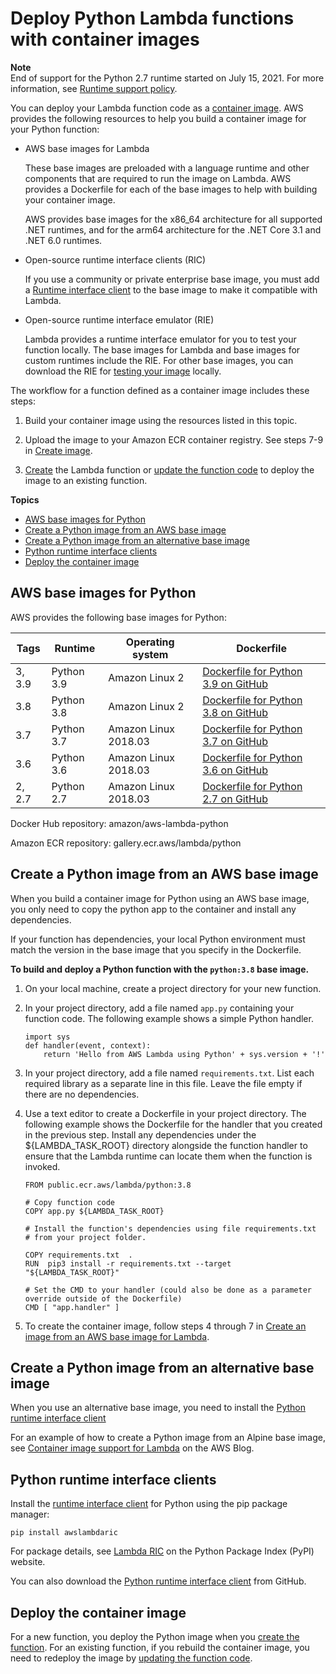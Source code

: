 # Deploy Python Lambda functions with container images<a name="python-image"></a>

**Note**  
End of support for the Python 2\.7 runtime started on July 15, 2021\. For more information, see [Runtime support policy](runtime-support-policy.md)\.

You can deploy your Lambda function code as a [container image](images-create.md)\. AWS provides the following resources to help you build a container image for your Python function:
+ AWS base images for Lambda

  These base images are preloaded with a language runtime and other components that are required to run the image on Lambda\. AWS provides a Dockerfile for each of the base images to help with building your container image\.

  AWS provides base images for the x86\_64 architecture for all supported \.NET runtimes, and for the arm64 architecture for the \.NET Core 3\.1 and \.NET 6\.0 runtimes\.
+ Open\-source runtime interface clients \(RIC\)

  If you use a community or private enterprise base image, you must add a [Runtime interface client](runtimes-images.md#runtimes-api-client) to the base image to make it compatible with Lambda\.
+ Open\-source runtime interface emulator \(RIE\)

   Lambda provides a runtime interface emulator for you to test your function locally\. The base images for Lambda and base images for custom runtimes include the RIE\. For other base images, you can download the RIE for [testing your image](images-test.md) locally\.

The workflow for a function defined as a container image includes these steps:

1. Build your container image using the resources listed in this topic\.

1. Upload the image to your Amazon ECR container registry\. See steps 7\-9 in [Create image](images-create.md#images-create-from-base)\.

1. [Create](configuration-images.md#configuration-images-create) the Lambda function or [update the function code](configuration-images.md#configuration-images-update) to deploy the image to an existing function\.

**Topics**
+ [AWS base images for Python](#python-image-base)
+ [Create a Python image from an AWS base image](#python-image-create)
+ [Create a Python image from an alternative base image](#python-image-create-alt)
+ [Python runtime interface clients](#python-image-clients)
+ [Deploy the container image](#python-image-deploy)

## AWS base images for Python<a name="python-image-base"></a>

AWS provides the following base images for Python:


| Tags | Runtime | Operating system | Dockerfile | 
| --- | --- | --- | --- | 
| 3, 3\.9 | Python 3\.9 | Amazon Linux 2 | [Dockerfile for Python 3\.9 on GitHub](https://github.com/aws/aws-lambda-base-images/blob/python3.9/Dockerfile.python3.9) | 
| 3\.8 | Python 3\.8 | Amazon Linux 2 | [Dockerfile for Python 3\.8 on GitHub](https://github.com/aws/aws-lambda-base-images/blob/python3.8/Dockerfile.python3.8) | 
| 3\.7 | Python 3\.7 | Amazon Linux 2018\.03 | [Dockerfile for Python 3\.7 on GitHub](https://github.com/aws/aws-lambda-base-images/blob/python3.7/Dockerfile.python3.7) | 
| 3\.6 | Python 3\.6 | Amazon Linux 2018\.03 | [Dockerfile for Python 3\.6 on GitHub](https://github.com/aws/aws-lambda-base-images/blob/python3.6/Dockerfile.python3.6) | 
| 2, 2\.7 | Python 2\.7 | Amazon Linux 2018\.03 | [Dockerfile for Python 2\.7 on GitHub](https://github.com/aws/aws-lambda-base-images/blob/python2.7/Dockerfile.python2.7) | 

Docker Hub repository: amazon/aws\-lambda\-python

Amazon ECR repository: gallery\.ecr\.aws/lambda/python

## Create a Python image from an AWS base image<a name="python-image-create"></a>

When you build a container image for Python using an AWS base image, you only need to copy the python app to the container and install any dependencies\.

If your function has dependencies, your local Python environment must match the version in the base image that you specify in the Dockerfile\.

**To build and deploy a Python function with the `python:3.8` base image\.**

1. On your local machine, create a project directory for your new function\.

1. In your project directory, add a file named `app.py` containing your function code\. The following example shows a simple Python handler\. 

   ```
   import sys
   def handler(event, context):
       return 'Hello from AWS Lambda using Python' + sys.version + '!'
   ```

1. In your project directory, add a file named `requirements.txt`\. List each required library as a separate line in this file\. Leave the file empty if there are no dependencies\.

1. Use a text editor to create a Dockerfile in your project directory\. The following example shows the Dockerfile for the handler that you created in the previous step\. Install any dependencies under the $\{LAMBDA\_TASK\_ROOT\} directory alongside the function handler to ensure that the Lambda runtime can locate them when the function is invoked\.

   ```
   FROM public.ecr.aws/lambda/python:3.8
   
   # Copy function code
   COPY app.py ${LAMBDA_TASK_ROOT}
   
   # Install the function's dependencies using file requirements.txt
   # from your project folder.
   
   COPY requirements.txt  .
   RUN  pip3 install -r requirements.txt --target "${LAMBDA_TASK_ROOT}"
   
   # Set the CMD to your handler (could also be done as a parameter override outside of the Dockerfile)
   CMD [ "app.handler" ]
   ```

1. To create the container image, follow steps 4 through 7 in [Create an image from an AWS base image for Lambda](images-create.md#images-create-from-base)\.

## Create a Python image from an alternative base image<a name="python-image-create-alt"></a>

When you use an alternative base image, you need to install the [Python runtime interface client](#python-image-clients)

For an example of how to create a Python image from an Alpine base image, see [Container image support for Lambda](http://aws.amazon.com/blogs/aws/new-for-aws-lambda-container-image-support/) on the AWS Blog\.

## Python runtime interface clients<a name="python-image-clients"></a>

Install the [runtime interface client](runtimes-images.md#runtimes-api-client) for Python using the pip package manager:

```
pip install awslambdaric
```

For package details, see [Lambda RIC](https://pypi.org/project/awslambdaric) on the Python Package Index \(PyPI\) website\.

You can also download the [Python runtime interface client](https://github.com/aws/aws-lambda-python-runtime-interface-client/) from GitHub\.

## Deploy the container image<a name="python-image-deploy"></a>

For a new function, you deploy the Python image when you [create the function](configuration-images.md#configuration-images-create)\. For an existing function, if you rebuild the container image, you need to redeploy the image by [updating the function code](configuration-images.md#configuration-images-update)\.